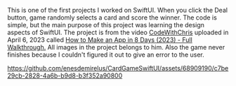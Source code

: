 This is one of the first projects I worked on SwiftUI. When you click the Deal button, game randomly selects a card and score the winner. The code is simple, but the main purpose of this project was learning the design aspects of SwiftUI. The project is from the video [CodeWithChris](https://www.youtube.com/@CodeWithChris) uploaded in April 6, 2023 called [How to Make an App in 8 Days (2023) - Full Walkthrough.](https://www.youtube.com/watch?v=K0t-RCSlasE&list=PLMRqhzcHGw1Y5Cluhf7pKRNZtKaA3Q4kg&index=10&ab_channel=CodeWithChris) All images in the project belongs to him. Also the game never finishes because I couldn't figured it out to give an error to the user. 


https://github.com/enesdemirelus/CardGameSwiftUI/assets/68909190/c7be29cb-2828-4a6b-b9d8-b3f352a90800




